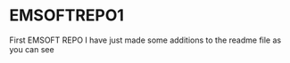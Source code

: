 EMSOFTREPO1
===========

First EMSOFT REPO
I have just made some additions to the readme file as you can see
